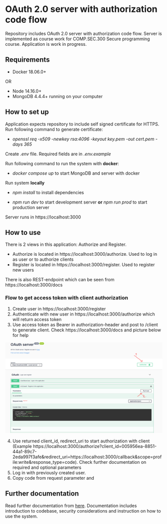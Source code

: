 # OAuth 2.0 server with authorization code flow

Repository includes OAuth 2.0 server with authorization code flow. Server is implemented as  course work for COMP.SEC.300 Secure programming course. Application is work in progress.

## Requirements

- Docker 18.06.0+

OR

- Node 14.16.0+
- MongoDB 4.4.4+ running on your computer

## How to set up

Application expects repository to include self signed certificate for HTTPS. Run following command to generate certificate:

- *openssl req -x509 -newkey rsa:4096 -keyout key.pem -out cert.pem -days 365*

Create *.env* file. Required fields are in *.env.example*

Run following command to run the system with **docker**:

- *docker compose up* to start MongoDB and server with docker

Run system **locally**

- *npm install* to install dependencies

- *npm run dev* to start development server **or** *npm run prod* to start production server

Server runs in https://localhost:3000

## How to use

There is 2 views in this application: Authorize and Register. 

- Authorize is located in https://localhost:3000/authorize. Used to log in as user or to authorize clients
- Register is located in https://localhost:3000/register. Used to register new users

There is also REST-endpoint which can be seen from https://localhost:3000/docs

### Flow to get access token with client authorization

1. Create user in https://localhost:3000/register
2. Authenticate with new user in https://localhost:3000/authorize which will return access token
3. Use access token as Bearer in authorization-header and post to /client to generate client. Check https://localhost:3000/docs and picture below for help

![register client](documentation/register_client.png)


4. Use returned client_id, redirect_uri to start authorization with client (Example https://localhost:3000/authorize?client_id=005956ea-8851-44a1-89c7-2eda997f3afe&redirect_uri=https://localhost:3000/callback&scope=profile:write&response_type=code). Check further documentation on required and optional parameters
5. Log in with previously created user. 
6. Copy code from request parameter and 

## Further documentation

Read further documentation from [here](documentation/documentation.md). Documentation includes introduction to codebase, security considerations and instruction on how to use the system.